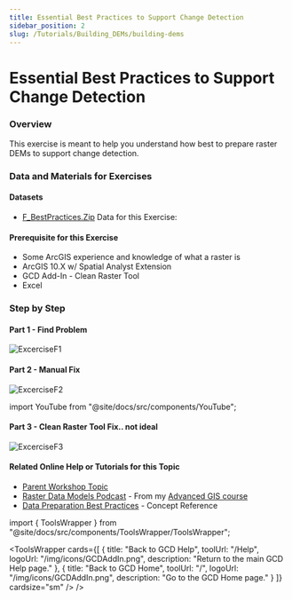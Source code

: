 ```yaml
---
title: Essential Best Practices to Support Change Detection
sidebar_position: 2
slug: /Tutorials/Building_DEMs/building-dems
---
```

# Essential Best Practices to Support Change Detection


### Overview

This exercise is meant to help you understand how best to prepare raster DEMs to support change detection. 

### Data and Materials for Exercises

#### Datasets

- [F_BestPractices.Zip](http://etalweb.joewheaton.org/etal_workshops/GCD/2015_USU/F_BestPractices.zip) Data for this Exercise:



#### Prerequisite for this Exercise

- Some ArcGIS experience and knowledge of what a raster is
- ArcGIS 10.X w/ Spatial Analyst Extension
- GCD Add-In - Clean Raster Tool
- Excel

### Step by Step

#### Part 1 - Find Problem

![ExcerciseF1](/img/tutorials/ExcerciseF1.png)

#### Part 2 - Manual Fix

![ExcerciseF2](/img/tutorials/ExcerciseF2.png)

import YouTube from "@site/docs/src/components/YouTube";

<YouTube embedId="HM9o_xK0iD4" title="Best Practices Part 2" />

#### Part 3 - Clean Raster Tool Fix.. not ideal

![ExcerciseF3](/img/tutorials/ExcerciseF3.png)

<YouTube embedId="CWDE6mQPq-0" title="Best Practices Part 3" />

#### Related Online Help or Tutorials for this Topic

- [Parent Workshop Topic](/Help/Workshops/workshop-topics/versions/3-day-workshop/1-Principles/f-essential-best-practices-to-support-change-detection)
- [Raster Data Models Podcast](http://gis.joewheaton.org/topics/digitalmaps/1-podcast#TOC-Raster-Data-Models) - From my [Advanced GIS course](http://gis.joewheaton.org/)
- [Data Preparation Best Practices](/gcd-concepts/data-preparation---best-practices) - Concept Reference



import { ToolsWrapper } from "@site/docs/src/components/ToolsWrapper/ToolsWrapper";

<ToolsWrapper
  cards={[
	{
	  title: "Back to GCD Help",
	  toolUrl: "/Help",
	  logoUrl: "/img/icons/GCDAddIn.png",
	  description: "Return to the main GCD Help page."
	},
	{
	  title: "Back to GCD Home",
	  toolUrl: "/",
	  logoUrl: "/img/icons/GCDAddIn.png",
	  description: "Go to the GCD Home page."
	}
  ]}
  cardsize="sm"
/>
/>
